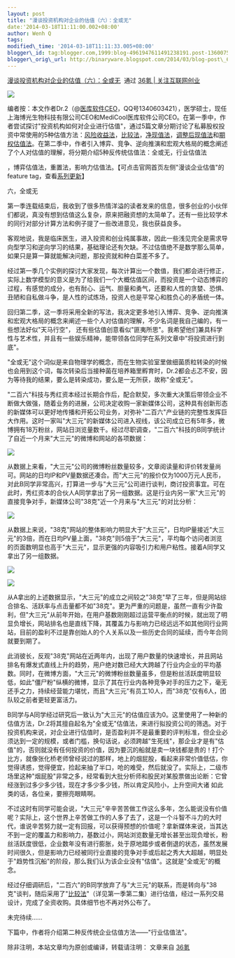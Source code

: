```yaml
--- 
layout: post 
title: "漫谈投资机构对企业的估值（六）：全或无" 
date:'2014-03-18T11:11:00.002+08:00' 
author: Wenh Q
tags:
modified\_time: '2014-03-18T11:11:33.005+08:00' 
blogger\_id: tag:blogger.com,1999:blog-4961947611491238191.post-1360075454530397628
blogger\_orig\_url: http://binaryware.blogspot.com/2014/03/blog-post\_6818.html
---
```

[漫谈投资机构对企业的估值（六）：全或无](http://www.36kr.com/p/210444.html)  通过
[36氪 | 关注互联网创业](http://www.36kr.com/)





![](https://images-blogger-opensocial.googleusercontent.com/gadgets/proxy?url=http%3A%2F%2Fa.36krcnd.com%2Fphoto%2F2014%2Ffa19c488c28524b72a38080af6d61f81.jpg&container=blogger&gadget=a&rewriteMime=image%2F*)



编者按：本文作者Dr.2（@[医库软件CEO](http://weibo.com/u/3561579637?topnav=1&%3Bwvr=5&%3Btopsug=1&sudaref=www.36kr.com)，QQ号1340603421），医学硕士，现任上海博光生物科技有限公司CEO和MediCool医库软件公司CEO。在第一季中，作者尝试探讨"投资机构如何对企业进行估值"，通过5篇文章分期讨论了私募股权投资中常使用的5种估值方法：[风险收益法](http://www.36kr.com/p/210274.html)，[比较法](http://www.36kr.com/p/210276.html)，[净现值法](http://www.36kr.com/p/210285.html)，[调整后现值法](http://www.36kr.com/p/210286.html)和[期权估值法](http://www.36kr.com/p/210287)。在第二季中，作者引入博弈、竞争、逆向推演和宏观大格局的概念阐述了个人对估值的理解，将分期介绍5种反传统估值法：全或无，行业估值法







，博弈估值法，重置法，影响力估值法。【可点击官网首页左侧"漫谈企业估值"的feature
tag，查看[系列更新](http://www.36kr.com/tag/%E6%BC%AB%E8%B0%88%E4%BC%81%E4%B8%9A%E4%BC%B0%E5%80%BC)】



六，全或无



第一季连载结束后，我收到了很多热情洋溢的读者发来的信息，很多创业的小伙伴们都说，真没有想到估值这么复杂，原来把融资想的太简单了。还有一些比较学术的同行对部分计算方法和例子提了一些改进意见，我也获益良多。



客观地说，我是临床医生，进入投资和创业纯属事故，因此一些浅见完全是需求导向型学习和逆向学习的结果，基础理论还有欠缺。不过估值绝不是数学那么简单，如果只是算一算就能解决问题，那投资就和种白菜差不多了。



经过第一季几个实例的探讨大家发现，每次计算出一个数值，我们都会进行修正，实际上数学模型的意义是为了给我们一个大概估值区间，而投资是一个动态博弈的过程，有感觉的成分，也有耐心、运气、胆量和勇气，还要和人性的贪婪、恐惧、丑陋和自私做斗争，是人性的试炼场，投资人也是平常心和胜负心的矛盾统一体。



回归第二季，这一季将采用全新的写法，我决定更多地引入博弈、竞争、逆向推演和宏观大格局的概念来阐述一些个人对估值的理解，不少名词是我自己编的，有一些想法好似"天马行空"，
还有些估值创意看似"匪夷所思"。我希望他们兼具科学性与艺术性，并且有一些娱乐精神，能带领各位同学在系列文章中"将投资进行到底"。



"全或无"这个词似是来自物理学的概念，而在生物实验室里做细菌质粒转染的时候也会用到这个词，每次转染后当接种菌在培养箱里孵育时，Dr.2都会忐忑不安，因为等待我的结果，要么是转染成功，要么是一无所获，故称"全或无"。



"二百六"科技与秀红资本经过长期合作后，配合默契，多次重大决策后带领企业不断做大做强，随着业务的进展，公司决定收购一家新媒体公司，这种具有创新形态的新媒体可以更好地传播和开拓公司业务，对弥补"二百六"产业链的完整性发挥巨大作用。这时一家叫"大三元"的新媒体公司进入视线，该公司成立已有5年多，微博拥有18万粉丝，网站日浏览量数千。经过尽职调查，"二百六"科技的B同学统计了自近一个月来"大三元"的微博和网站的各项数据：



![](https://images-blogger-opensocial.googleusercontent.com/gadgets/proxy?url=http%3A%2F%2Fa.36krcnd.com%2Fphoto%2F2014%2F7c4faf525bf0f5737a03e925983fa4fe.png&container=blogger&gadget=a&rewriteMime=image%2F*)



从数据上来看，"大三元"公司的微博粉丝数量较多，文章阅读量和评价转发量尚可。网站的日均IP和PV量数据还凑合。而"大三元"的报价仅为1000万元人民币，对此B同学非常高兴，打算进一步与"大三元"公司进行谈判，商讨投资事宜。可在此时，秀红资本的合伙人A同学拿出了另一组数据。这是行业内另一家"大三元"的直接竞争对手，新媒体公司"38克"近一个月来与"大三元"的对比分析：



![](https://images-blogger-opensocial.googleusercontent.com/gadgets/proxy?url=http%3A%2F%2Fa.36krcnd.com%2Fphoto%2F2014%2F817bed8698e6a1a9450c75b9d98f2c02.png&container=blogger&gadget=a&rewriteMime=image%2F*)



从数据上来说，"38克"网站的整体影响力明显大于"大三元"，日均IP量接近"大三元"的3倍，而在日均PV量上面，"38克"则5倍于"大三元"，平均每个访问者浏览的页面数明显也高于"大三元"，显示更强的内容吸引力和用户粘性。接着A同学又拿出了另一组数据。



![](https://images-blogger-opensocial.googleusercontent.com/gadgets/proxy?url=http%3A%2F%2Fa.36krcnd.com%2Fphoto%2F2014%2F9baabf3f6a3a625fc35ba9cd340dff5f.png&container=blogger&gadget=a&rewriteMime=image%2F*)



![](https://images-blogger-opensocial.googleusercontent.com/gadgets/proxy?url=http%3A%2F%2Fa.36krcnd.com%2Fphoto%2F2014%2F296617b607b4587f54f4b6be76e77d51.png&container=blogger&gadget=a&rewriteMime=image%2F*)



从A拿出的上述数据显示，"大三元"的成立之间较之"38克"早了三年，但是网站综合排名、活跃率与点击量都不如"38克"。更为严重的问题是，虽然一直有少许盈利，但"大三元"从前年开始，在用户基数刚刚超过运营平衡点的时候，就出现了明显负增长，网站排名也是直线下降，其覆盖力与影响力已经远远不如其他同行业网站，目前的盈利不过是靠创始人的个人关系以及一些历史合同的延续，而今年合同就要到期了。



此消彼长，反观"38克"网站在近两年内，出现了用户数量的快速增长，并且网站排名有爆发式直线上升的趋势，用户绝对数已经大大跨越了行业内企业的平均基数。同时，在微博方面，"大三元"的微博粉丝数量虽多，但是粉丝活跃度明显较低，如此"僵尸粉"纵横的微博，显示了其在行业内各种竞争对手的压力之下，毫无还手之力，持续经营能力堪忧，而且"大三元"有员工10人，而"38克"仅有6人，团队较之前者更轻更富活力。



B同学与A同学经过研究后一致认为"大三元"的估值应该为0。这里使用了一种新的估值方法，Dr.2将其擅自起名为"全或无"估值法，来进行拟投资公司的筛选。对于投资机构来说，对企业进行估值时，是否盈利并不是最重要的评判标准，但企业必须达到一定的规模，或者门槛，换句话说，必须跨越"生死线"，那企业才是有"估值"的，否则就没有任何投资的价值，因为要沉的船就是卖一块钱都是贵的！打个比方，就像张化桥老师曾经说过的那样，地上的烟屁股，看起来非常价值低估，你觉得诱惑，觉得便宜，捡起来抽了半口，呛的难受，然后就没了。实际上，二级市场里这种"烟屁股"非常之多，经常看到大批分析师和股民对某股票做出论断：它曾经涨到过多少多少钱，现在才多少多少钱，所以肯定风险小，上升空间大诸
如此类的话，各位亲，要擦亮眼睛啊。



不过这时有同学可能会说，"大三元"辛辛苦苦做工作这么多年，怎么能说没有价值呢？实际上，这个世界上辛苦做工作的人多了去了，这是一个斗智不斗力的大时代，谁说辛苦努力就一定有回报，可以获得预想的价值呢？拿新媒体来说，当其达不到一定的覆盖力和影响力，基数过小，网站浏览数量无增长甚至出现负增长，粉丝活跃度很低，企业数年没有进行膨胀，处于原地踏步或者倒退的状态，虽然发展时间很久，但是影响力已经被同行业直接的竞争对手或后起之秀大大超越，明显处于"趋势性沉船"的阶段，那么我们认为该企业没有"估值"。这就是"全或无"的概念。



经过仔细调研后，"二百六"的B同学放弃了与"大三元"的联系，而是转向与"38克"谈判，随后采用了"[比较法](http://www.36kr.com/p/210276.html)"（详见第一季第二集）进行估值，经过一系列交易设计，完成了全资收购。具体细节也不再对外公布了。



未完待续……



下篇中，作者将介绍第二种反传统企业估值方法——"行业估值法"。



除非注明，本站文章均为原创或编译，转载请注明： 文章来自
[36氪](http://www.36kr.com/)
